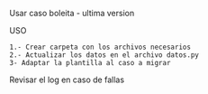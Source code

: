 Usar caso boleita - ultima version

USO

    1.- Crear carpeta con los archivos necesarios
    2.- Actualizar los datos en el archivo datos.py
    3- Adaptar la plantilla al caso a migrar

Revisar el log en caso de fallas